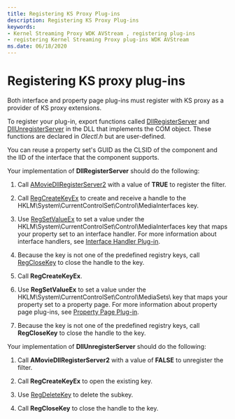 ```yaml
---
title: Registering KS Proxy Plug-ins
description: Registering KS Proxy Plug-ins
keywords:
- Kernel Streaming Proxy WDK AVStream , registering plug-ins
- registering Kernel Streaming Proxy plug-ins WDK AVStream
ms.date: 06/18/2020
---
```


# Registering KS proxy plug-ins

Both interface and property page plug-ins must register with KS proxy as a provider of KS proxy extensions.

To register your plug-in, export functions called [DllRegisterServer](/windows/win32/api/olectl/nf-olectl-dllregisterserver) and [DllUnregisterServer](/windows/win32/api/olectl/nf-olectl-dllunregisterserver) in the DLL that implements the COM object. These functions are declared in *Olectl.h* but are user-defined.

You can reuse a property set's GUID as the CLSID of the component and the IID of the interface that the component supports.

Your implementation of **DllRegisterServer** should do the following:

1. Call [AMovieDllRegisterServer2](/previous-versions//ms778973(v=vs.85)) with a value of **TRUE** to register the filter.

1. Call [RegCreateKeyEx](/windows/win32/api/winreg/nf-winreg-regcreatekeyexa) to create and receive a handle to the HKLM\\System\\CurrentControlSet\\Control\\MediaInterfaces key.

1. Use [RegSetValueEx](/windows/win32/api/winreg/nf-winreg-regsetvalueexa) to set a value under the HKLM\\System\\CurrentControlSet\\Control\\MediaInterfaces key that maps your property set to an interface handler. For more information about interface handlers, see [Interface Handler Plug-in](interface-handler-plug-in.md).

1. Because the key is not one of the predefined registry keys, call [RegCloseKey](/windows/win32/api/winreg/nf-winreg-regclosekey) to close the handle to the key.

1. Call **RegCreateKeyEx**.

1. Use **RegSetValueEx** to set a value under the HKLM\\System\\CurrentControlSet\\Control\\MediaSets\\ key that maps your property set to a property page. For more information about property page plug-ins, see [Property Page Plug-in](property-page-plug-in.md).

1. Because the key is not one of the predefined registry keys, call **RegCloseKey** to close the handle to the key.

Your implementation of **DllUnregisterServer** should do the following:

1. Call **AMovieDllRegisterServer2** with a value of **FALSE** to unregister the filter.

1. Call **RegCreateKeyEx** to open the existing key.

1. Use [RegDeleteKey](/windows/win32/api/winreg/nf-winreg-regdeletekeya) to delete the subkey.

1. Call **RegCloseKey** to close the handle to the key.
